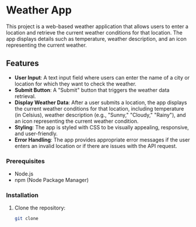 # Weather App

This project is a web-based weather application that allows users to enter a location and retrieve the current weather conditions for that location. The app displays details such as temperature, weather description, and an icon representing the current weather.

## Features

- **User Input**: A text input field where users can enter the name of a city or location for which they want to check the weather.
- **Submit Button**: A "Submit" button that triggers the weather data retrieval.
- **Display Weather Data**: After a user submits a location, the app displays the current weather conditions for that location, including temperature (in Celsius), weather description (e.g., "Sunny," "Cloudy," "Rainy"), and an icon representing the current weather condition.
- **Styling**: The app is styled with CSS to be visually appealing, responsive, and user-friendly.
- **Error Handling**: The app provides appropriate error messages if the user enters an invalid location or if there are issues with the API request.

### Prerequisites

- Node.js
- npm (Node Package Manager)

### Installation

1. Clone the repository:
   ```bash
   git clone 